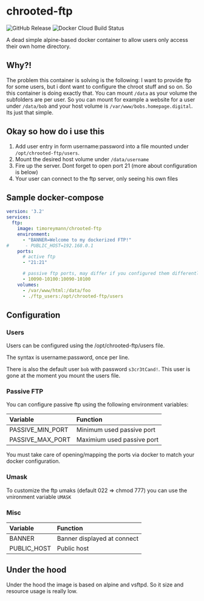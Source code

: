 chrooted-ftp
====
![GitHub Release](https://img.shields.io/github/v/tag/timo-reymann/chrooted-ftp.svg)
![Docker Cloud Build Status](https://img.shields.io/docker/cloud/build/timoreymann/chrooted-ftp)

A dead simple alpine-based docker container to allow users only access their own home directory.

## Why?!

The problem this container is solving is the following:
I want to provide ftp for some users, but i dont want to configure the chroot stuff and so on. 
So this container is doing exactly that. You can mount `/data` as your volume the subfolders are per user. 
So you can mount for example a website for a user under `/data/bob` and your host volume is `/var/www/bobs.homepage.digital`. Its just that simple.


## Okay so how do i use this

1. Add  user entry in form username:password into a file mounted under `/opt/chrooted-ftp/users`.
2. Mount the desired host volume under `/data/username`
3. Fire up the server. Dont forget to open port 21 (more about configuration is below)
4. Your user can connect to the ftp server, only seeing his own files


## Sample docker-compose

```yaml
version: '3.2'
services:
  ftp:
    image: timoreymann/chrooted-ftp
    environment:
      - "BANNER=Welcome to my dockerized FTP!"
#      - PUBLIC_HOST=192.168.0.1
    ports:
      # active ftp
      - "21:21"

      # passive ftp ports, may differ if you configured them differently
      - 10090-10100:10090-10100
    volumes:
      - /var/www/html:/data/foo
      - ./ftp_users:/opt/chrooted-ftp/users
```



## Configuration


### Users
Users can be configured using the /opt/chrooted-ftp/users file. 

The syntax is username:password, once per line.

There is also the default user `bob` with password `s3cr3tCand!`. This user is gone at the moment you mount the users file. 


### Passive FTP
You can configure passive ftp using the following environment variables:

| Variable          | Function                      |
| :--               | :---                          |
| PASSIVE_MIN_PORT  | Minimum used passive port     |
| PASSIVE_MAX_PORT  | Maximium used passive port    |

You must take care of opening/mapping the ports via docker to match your docker configuration.


### Umask
To customize the ftp umaks (default 022 => chmod 777) you can use the vnironment variable `UMASK`

### Misc

| Variable          | Function                      |
| :--               | :---                          |
| BANNER            | Banner displayed at connect   |
| PUBLIC_HOST       | Public host                   |
## Under the hood
Under the hood the image is based on alpine and vsftpd. So it size and resource usage is really low.
